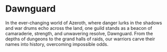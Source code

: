 # Dawnguard
In the ever-changing world of Azeroth, where danger lurks in the shadows and war drums echo across the land, one guild stands as a beacon of camaraderie, strength, and unwavering resolve, Dawnguard.  From the depths of dungeons to the grand halls of raids, our warriors carve their names into history, overcoming impossible odds. 
